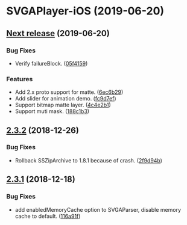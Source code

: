 # SVGAPlayer-iOS (2019-06-20)

## [Next release](https://github.com/yyued/SVGAPlayer-iOS/compare/2.5.0...2.3.3) (2019-06-20)

### Bug Fixes

* Verify failureBlock. ([05f4159](https://github.com/yyued/SVGAPlayer-iOS/commit/05f41593190e6606b8427d49a97d48ffb4329dc4))

### Features

* Add 2.x proto support for matte. ([6ec6b29](https://github.com/yyued/SVGAPlayer-iOS/commit/6ec6b29))
* Add slider for animation demo. ([fc9d7ef](https://github.com/yyued/SVGAPlayer-iOS/commit/fc9d7ef))
* Support bitmap matte layer. ([4c4e2b1](https://github.com/yyued/SVGAPlayer-iOS/commit/4c4e2b1))
* Support muti mask. ([188c1b3](https://github.com/yyued/SVGAPlayer-iOS/commit/188c1b3))


## [2.3.2](https://github.com/yyued/SVGAPlayer-iOS/compare/2.3.1...2.3.2) (2018-12-26)


### Bug Fixes

* Rollback SSZipArchive to 1.8.1 because of crash. ([2f9d94b](https://github.com/yyued/SVGAPlayer-iOS/commit/2f9d94b))



## [2.3.1](https://github.com/yyued/SVGAPlayer-iOS/compare/2.3.0...2.3.1) (2018-12-18)


### Bug Fixes

* add enabledMemoryCache option to SVGAParser, disable memory cache to default. ([116a91f](https://github.com/yyued/SVGAPlayer-iOS/commit/116a91f))

